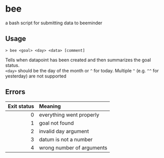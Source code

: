 # bee
a bash script for submitting data to beeminder
## Usage
```
> bee <goal> <day> <data> [comment]
```
Tells when datapoint has been created and then summarizes the goal status.  
`<day>` should be the day of the month or `^` for today.  Multiple `^` (e.g. 
`^^` for yesterday) are not supported

## Errors
Exit status | Meaning
----------: | :---------
0           | everything went properly
1           | goal not found
2           | invalid day argument
3           | datum is not a number
4           | wrong number of arguments
